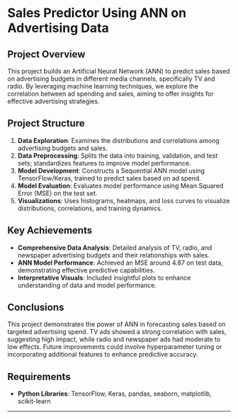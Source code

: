 # Sales Predictor Using ANN on Advertising Data

## Project Overview
This project builds an Artificial Neural Network (ANN) to predict sales based on advertising budgets in different media channels, specifically TV and radio. By leveraging machine learning techniques, we explore the correlation between ad spending and sales, aiming to offer insights for effective advertising strategies.

## Project Structure
1. **Data Exploration**: Examines the distributions and correlations among advertising budgets and sales.
2. **Data Preprocessing**: Splits the data into training, validation, and test sets; standardizes features to improve model performance.
3. **Model Development**: Constructs a Sequential ANN model using TensorFlow/Keras, trained to predict sales based on ad spend.
4. **Model Evaluation**: Evaluates model performance using Mean Squared Error (MSE) on the test set.
5. **Visualizations**: Uses histograms, heatmaps, and loss curves to visualize distributions, correlations, and training dynamics.

## Key Achievements
- **Comprehensive Data Analysis**: Detailed analysis of TV, radio, and newspaper advertising budgets and their relationships with sales.
- **ANN Model Performance**: Achieved an MSE around 4.87 on test data, demonstrating effective predictive capabilities.
- **Interpretative Visuals**: Included insightful plots to enhance understanding of data and model performance.

## Conclusions
This project demonstrates the power of ANN in forecasting sales based on targeted advertising spend. TV ads showed a strong correlation with sales, suggesting high impact, while radio and newspaper ads had moderate to low effects. Future improvements could involve hyperparameter tuning or incorporating additional features to enhance predictive accuracy.

## Requirements
- **Python Libraries**: TensorFlow, Keras, pandas, seaborn, matplotlib, scikit-learn

---
